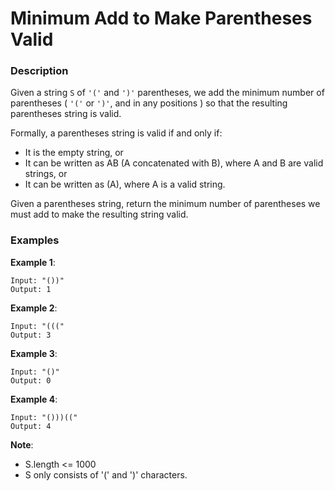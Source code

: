 # Minimum Add to Make Parentheses Valid

### Description
Given a string `S` of `'('` and `')'` parentheses, we add the minimum number of parentheses ( `'('` or `')'`, and in any positions ) so that the resulting parentheses string is valid.

Formally, a parentheses string is valid if and only if:
- It is the empty string, or
- It can be written as AB (A concatenated with B), where A and B are valid strings, or
- It can be written as (A), where A is a valid string.

Given a parentheses string, return the minimum number of parentheses we must add to make the resulting string valid.

### Examples 

**Example 1**:
```
Input: "())"
Output: 1
```

**Example 2**:
```
Input: "((("
Output: 3
```

**Example 3**:
```
Input: "()"
Output: 0
```

**Example 4**:
```
Input: "()))(("
Output: 4
```

**Note**:
- S.length <= 1000
- S only consists of '(' and ')' characters.
